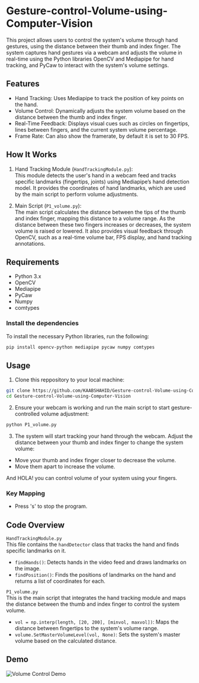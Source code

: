 # Gesture-control-Volume-using-Computer-Vision
This project allows users to control the system's volume through hand gestures, using the distance between their thumb and index finger. The system captures hand gestures via a webcam and adjusts the volume in real-time using the Python libraries OpenCV and Mediapipe for hand tracking, and PyCaw to interact with the system's volume settings.

## Features  
- Hand Tracking: Uses Mediapipe to track the position of key points on the hand.  
- Volume Control: Dynamically adjusts the system volume based on the distance between the thumb and index finger.  
- Real-Time Feedback: Displays visual cues such as circles on fingertips, lines between fingers, and the current system volume percentage.
- Frame Rate: Can also show the framerate, by default it is set to 30 FPS.

## How It Works  
1. Hand Tracking Module (`HandTrackingModule.py`):  
This module detects the user's hand in a webcam feed and tracks specific landmarks (fingertips, joints) using Mediapipe’s hand detection model. It provides the coordinates of hand landmarks, which are used by the main script to perform volume adjustments.  

2. Main Script (`P1_volume.py`):  
The main script calculates the distance between the tips of the thumb and index finger, mapping this distance to a volume range. As the distance between these two fingers increases or decreases, the system volume is raised or lowered. It also provides visual feedback through OpenCV, such as a real-time volume bar, FPS display, and hand tracking annotations.

## Requirements  
- Python 3.x  
- OpenCV  
- Mediapipe  
- PyCaw  
- Numpy  
- comtypes

### Install the dependencies
To install the necessary Python libraries, run the following:
```bash
pip install opencv-python mediapipe pycaw numpy comtypes
```

## Usage
1. Clone this reppository to your local machine:
```bash
git clone https://github.com/KAABSHAHID/Gesture-control-Volume-using-Computer-Vision.git
cd Gesture-control-Volume-using-Computer-Vision
```
2. Ensure your webcam is working and run the main script to start gesture-controlled volume adjustment:
```bash
python P1_volume.py
```
3. The system will start tracking your hand through the webcam. Adjust the distance between your thumb and index finger to change the system volume:  
- Move your thumb and index finger closer to decrease the volume.  
- Move them apart to increase the volume.

And HOLA! you can control volume of your system using your fingers.  

### Key Mapping
- Press 's' to stop the program.

## Code Overview  
`HandTrackingModule.py`  
This file contains the `handDetector` class that tracks the hand and finds specific landmarks on it.  
- `findHands()`: Detects hands in the video feed and draws landmarks on the image.  
- `findPosition()`: Finds the positions of landmarks on the hand and returns a list of coordinates for each.

`P1_volume.py`    
This is the main script that integrates the hand tracking module and maps the distance between the thumb and index finger to control the system volume.  

- `vol = np.interp(length, [20, 200], [minvol, maxvol])`: Maps the distance between fingertips to the system's volume range.  
- `volume.SetMasterVolumeLevel(vol, None)`: Sets the system's master volume based on the calculated distance.

## Demo  
![Volume Control Demo](./vol.gif)


